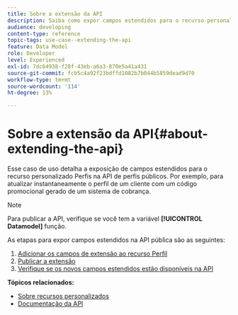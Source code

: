 ```yaml
---
title: Sobre a extensão da API
description: Saiba como expor campos estendidos para o recurso personalizado Perfis na API Perfis públicos.
audience: developing
content-type: reference
topic-tags: use-case--extending-the-api
feature: Data Model
role: Developer
level: Experienced
exl-id: 7dc64938-f28f-43eb-a6a3-870e5a41a431
source-git-commit: fcb5c4a92f23bdffd1082b7b044b5859dead9d70
workflow-type: tm+mt
source-wordcount: '114'
ht-degree: 13%

---
```


# Sobre a extensão da API{#about-extending-the-api}

Esse caso de uso detalha a exposição de campos estendidos para o recurso personalizado Perfis na API de perfis públicos. Por exemplo, para atualizar instantaneamente o perfil de um cliente com um código promocional gerado de um sistema de cobrança.

>[!NOTE]
>
>Para publicar a API, verifique se você tem a variável **[!UICONTROL Datamodel]** função.

As etapas para expor campos estendidos na API pública são as seguintes:

1. [Adicionar os campos de extensão ao recurso Perfil](../../developing/using/step-1--add-extension-fields-to-the-profile-resource.md)
1. [Publicar a extensão](../../developing/using/step-2--publish-the-extension.md)
1. [Verifique se os novos campos estendidos estão disponíveis na API](../../developing/using/step-3--verify-the-extension.md)

**Tópicos relacionados:**

* [Sobre recursos personalizados](../../developing/using/data-model-concepts.md)
* [Documentação da API](../../api/using/get-started-apis.md)
